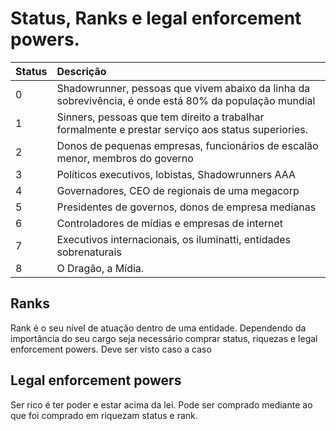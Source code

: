 # Status, Ranks e legal enforcement powers.

| Status | Descrição |
| :----- | :---------|
| 0	     | Shadowrunner, pessoas que vivem abaixo da linha da sobrevivência, é onde está 80% da população mundial |
| 1	| Sinners, pessoas que tem direito a trabalhar formalmente e prestar serviço aos status superiories.
|2	| Donos de pequenas empresas, funcionários de escalão menor, membros do governo
|3	| Políticos executivos, lobistas, Shadowrunners AAA
|4	| Governadores, CEO de regionais de uma megacorp
|5	| Presidentes de governos, donos de empresa medianas
|6	| Controladores de mídias e empresas de internet
|7	| Executivos internacionais, os iluminatti, entidades sobrenaturais
|8 |	O Dragão, a Mídia.


## Ranks
Rank é o seu nível de atuação dentro de uma entidade. Dependendo da importância do seu cargo seja necessário comprar status, riquezas e legal enforcement powers. Deve ser visto caso a caso

## Legal enforcement powers

Ser rico é ter poder e estar acima da lei. Pode ser comprado mediante ao que foi comprado em riquezam status e rank. 